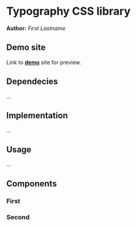 # Typography CSS library
**Author:** *First Lastname*
## Demo site
Link to **[demo](http://pslib-cz.github.io/2022l4web-css-typographic-library-TomasKyrs)** site for preview.
## Dependecies
...
## Implementation
...
## Usage
...
## Components
### First
### Second
